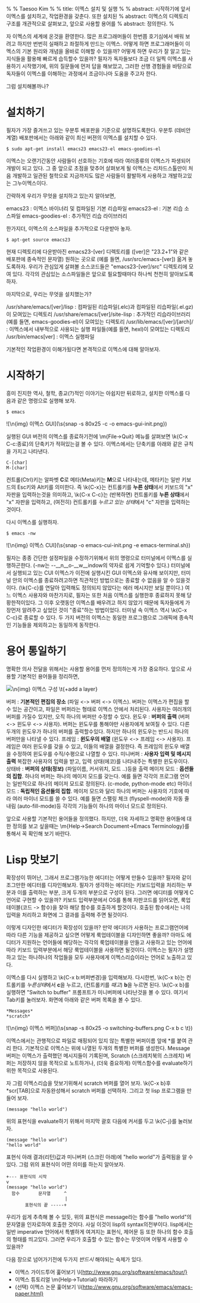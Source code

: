 %
% Taesoo Kim
%
% title: 이멕스 설치 및 실행
%
% abstract: 시작하기에 앞서 이멕스를 설치하고, 작업환경을 갖춘다. 또한 설치된
% abstract: 이멕스의 디렉토리 구조를 개관적으로 살펴보고, 앞으로 사용할 용어를
% abstract: 정의한다.
%

자 이멕스의 세계에 온것을 환영한다. 많은 프로그래머들이 한번쯤 호기심에서 배워
보려고 하지만 번번히 실패하고 좌절하게 만드는 이멕스. 어떻게 하면 프로그래머들이
이멕스의 기본 원리와 개념을 올바로 이해할 수 있을까? 어떻게 하면 우리가 잘 알고
있는 지식들을 활용해 빠르게 습득할수 있을까? 필자가 독자들보다 조금 더 일찍
이멕스를 사용하기 시작했기에, 위의 질문들에 먼저 답을 해보았고, 그러한 선행
경험들을 바탕으로 독자들이 이멕스를 이해하는 과정에서 조금이나마 도움을 주고자
한다.

그럼 설치해볼까나?

# 설치하기

필자가 가장 즐겨쓰고 있는 우분투 배포판을 기준으로 설명하도록한다. 우분투 (데비안
계열) 배포판에서는 아래와 같이 최신 버젼의 이멕스를 설치할 수 있다.

    $ sudo apt-get install emacs23 emacs23-el emacs-goodies-el

이멕스는 오랜기간동안 사람들이 선호하는 기호에 따라 여러종류의 이멕스가 파생되어
개발이 되고 있다. 그 중 앞으로 초점을 맞추어 살펴보게 될 이멕스는 리차드스톨만이
처음 개발하고 일관된 철학으로 지금까지도 많은 사람들이 활발하게 사용하고
개발하고있는 그누이멕스이다.

간략하게 우리가 무엇을 설치하고 있는지 알아보면,

emacs23
:   이멕스 바이너리 및 컴파일된 기본 리습파일
emacs23-el
:   기본 리습 소스파일
emacs-goodies-el
:   추가적인 리습 라이브러리

한가지더, 이멕스의 소스파일을 추가적으로 다운받아 놓자.

    $ apt-get source emacs23
    
현재 디렉토리에 다운받아진 emacs23-[ver] 디렉토리를 ([ver]은 "23.2+1"와 같은
배포판에 종속적인 문자열) 원하는 곳으로 (예를 들면, /usr/src/emacs-[ver]) 옮겨
놓도록하자. 우리가 관심있게 살펴볼 소스코드들은 "emacs23-[ver]/src" 디렉토리에
모여 있다. 각각의 관심있는 소스파일들은 앞으로 필요할때마다 하나씩 천천히
알아보도록하자.

마지막으로, 우리는 무엇을 설치했는가?

/usr/share/emacs/[ver]/lisp
:   컴파일된 리습파일(.elc)과 컴파일된 리습파일(.el.gz)이 모여있는 디렉토리
/usr/share/emacs/[ver]/site-lisp
:   추가적인 리습라이브러리(예를 들면, emacs-goodies-el)이 모여있는 디렉토리
/usr/lib/emacs/[ver]/[arch]/
:   이멕스에서 내부적으로 사용되는 실행 파일들(예를 들면, hexl)이 모여있는 디렉토리
/usr/bin/emacs[ver]
:   이멕스 실행파일

기본적인 작업환경이 이해가됬다면 본격적으로 이멕스에 대해 알아보자.

# 시작하기

흥미 진지한 역사, 철학, 종교(?)적인 이야기는 아쉽지만 뒤로하고, 설치한 이멕스를
다음과 같은 명령으로 실행해 보자.

    $ emacs

![\n{img} 이멕스 GUI](\s{snap -s 80x25 -c -o emacs-gui-init.png})

실행된 GUI 버전의 이멕스를 종료하기전에 \m{File->Quit} 메뉴를 살펴보면 \k{C-x
C-c:종료}의 단축키가 적혀있는걸 볼 수 있다. 이멕스에서는 단축키를 아래와 같은 규칙을
가지고 나타낸다.

    C-[char]
    M-[char]

컨트롤(Ctrl)키는 알파벳 **C**로 메타(Meta)키는 **M**으로 나타내는데, 메타키는
일반 키보드의 Esc키와 Alt키를 의미한다. 즉 \k{C-x}는 컨트롤키를 **누른 상태**에서
키보드의 "x" 자판을 입력하는것을 의미하고, \k{C-x C-c}는 (반복하면) 컨트롤키를
**누른 상태**에서 "x" 자판을 입력하고, (여전히) 컨트롤키를 *누르고 있는 상태*에서
"c" 자판을 입력하는것이다.

다시 이멕스를 실행하자. 

    $ emacs -nw

![\n{img} 이멕스 CUI](\s{snap -o emacs-cui-init.png -e emacs-terminal.sh})

필자는 종종 간단한 설정파일을 수정하기위해서 위의 명령으로 터미널에서 이멕스를
실행하곤한다. (-nw는 --__n__o-__w__indow의 약자로 쉽게 기억할수 있다.) 터미널에서
실행되고 있는 CUI 이멕스가 이전에 실행시킨 GUI 이멕스와 유사해 보이지만, 터미널
안의 이멕스를 종료하려고하면 직관적인 방법으로는 종료할 수 없음을 알 수
있을것이다. (\k{C-c}를 연달아 입력해도 정의되지 않았다는 에러 메시지만 보일
뿐이다.) 여느 이멕스 사용자와 마찬가지로, 필자는 또한 처음 이멕스를 실행한후
종료하지 못해 당황한적이있다. 그 이후 오랫동안 이멕스를 배우려고 하지 않았기
때문에 독자들에게 가장먼저 알려주고 싶었던 것이 "종료"하는 방법이었다. 터미널 속
이멕스 역시 \k{C-x C-c}로 종료할 수 있다. 두 가지 버전의 이멕스는 동일한
프로그램으로 그래픽에 종속적인 기능들을 제외하고는 동일하게 동작한다.

# 용어 통일하기

명확한 의사 전달을 위해서는 사용할 용어를 먼저 정의하는게 가장 중요하다. 앞으로
사용할 기본적인 용어들을 정리하면,

![\n{img} 이멕스 구성 \t{+add a layer}](emacs-gui-init.png)

버퍼
:   **기본적인 편집의 장소** (파일 <-> 버퍼 <-> 이멕스).
    버퍼는 이멕스가 편집을 할 수 있는 공간이고, 파일은 버퍼라는 형태로 이멕스
    안에서 처리된다. 사용자는 여러개의 버퍼를 가질수 있지만, 오직 하나의 버퍼만
    수정할 수 있다. 
윈도우
:   **버퍼의 출력** (버퍼 <-> 윈도우 <-> 사용자).
    버퍼는 윈도우를 통해야만 사용자에게 보여질 수 있다. 다른 두개의 윈도우가
    하나의 버퍼를 출력할수있다. 하지만 하나의 윈도우는 반드시 하나의 버퍼만을
    나타낼 수 있다.
프레임
:   **윈도우의 배열** (윈도우 <-> 프레임 <-> 사용자).
    프레임은 여러 윈도우를 갖을 수 있고, 이들의 배열을 결정한다. 즉 프레임의
    윈도우 배열을 수정하여 윈도우를 수직/수평으로 나열할 수 있다.
미니버퍼
:   **사용자 입력 및 메시지 출력**
    복잡한 사용자의 입력을 받고, 입력 상태(에코)를 나타내주는 특별한 윈도우이다.
상태바
:   **버퍼의 상태(정보)** (파일이름, 커서위치, 모드 ..)등을 출력
메이저 모드
:   **옵션들의 집합**. 하나의 버퍼는 하나의 메이저 모드를 갖는다. 예를 들면
    각각의 프로그램 언어는 일반적으로 하나의 메이저 모드로 정의된다. (c-mode,
    python-mode etc)
마이너 모드
:   **독립적인 옵션들의 집합**. 메이저 모드와 달리 하나의 버퍼는 사용자의 기호에
    따라 여러 마이너 모드를 쓸 수 있다. 예를 들면 스팰링 체크 (flyspell-mode)와 
    자동 줄내림 (auto-fill-mode)등 각각의 기능들이 하나의 마이너 모드로 정의된다.

앞으로 사용할 기본적인 용어들을 정의했다. 하지만, 더욱 자세하고 명확한 용어들에
대한 정의를 보고 싶을때는 \m{Help->Search Document->Emacs Terminology}를 통해서
꼭 확인해 보기 바란다.

# Lisp 맛보기

확장성이 뛰어난, 그래서 프로그램가능한 에디터는 어떻게 만들수 있을까? 필자와 같이
조그만한 에디터를 디자인해보자. 필자가 생각하는 에디터는 키보드입력을 처리하는
부분과 이를 출력하는 부분, 크게 두개의 부분으로 구성이 된다. 그러면 에디터를
어떻게 C언어로 구현할 수 있을까? 키보드 입력부분에서 OS를 통해 자판코드를
읽어오면, 룩업테이블(코드 -> 함수)을 찾아 해당 함수를 호출하게 할것이다. 호출된
함수에서는 나의 입력을 처리하고 화면에 그 결과를 출력해 주면 될것이다.

이렇게 디자인한 에디터가 확장성이 있을까? 만약 에디터가 사용하는 프로그램언어에
따라 다른 기능을 제공하고 싶으면 어떻게 룩업테이블을 디자인하면 좋을까? 아마도
에디터가 지원하는 언어들에 해당하는 각각의 룩업테이블을 만들고 사용하고 있는
언어에 따라 키보드 입력부분에서 해당 룩업테이블을 사용하면 될것이다. 이멕스는
필자가 설명하고 있는 하나하나의 작업들을 모두 사용자에게 이멕스리습이라는 언어로
노출하고 있다. 

이멕스를 다시 실행하고 \k{C-x b:버퍼변경}을 입력해보자. 다시한번, \k{C-x b}는
컨트롤키를 *누른상태*에서 **c**을 누르고, (컨트롤키를 *때고*) **b**을 누르면
된다. \k{C-x b}를 실행하면 "Switch to buffer" 프롬프트가 미니버퍼에 나타난것을
볼 수 있다. 여기서 Tab키를 눌러보자. 화면에 아래와 같은 버퍼 목록을 볼 수 있다.

    *Messages*
    *scratch*

![\n{img} 이멕스 버퍼](\s{snap -s 80x25 -o switching-buffers.png C-x b c \t})

이멕스에서는 관행적으로 파일로 매핑되어 있지 않는 특별한 버퍼이름 앞에 \*를 붙여
관리 한다. 기본적으로 이멕스는 위에 나열된 두개의 특별한 버퍼를 생성한다.
Message 버퍼는 이멕스가 출력했던 메시지들이 기록된며, Scratch (스크레치북의
스크레치) 버퍼는 저장하지 않을 목적으로 노트하거나, (더욱 중요하게) 이멕스함수를 
evaluate하기 위한 목적으로 사용된다.

자 그럼 이멕스리습을 맛보기위해서 scratch 버퍼를 열어 보자. \k{C-x b}후
\*scr[TAB]으로 자동완성해서 scratch 버퍼를 선택하자. 그리고 첫 lisp 프로그램을
만들어 보자.

~~~~~~~~~~~~~~~~~~~~~~~~~~~~~~~~~~~~~~~~~~~~~~~~~~~~~~~~~~~ {.scheme}
(message "hello world")
~~~~~~~~~~~~~~~~~~~~~~~~~~~~~~~~~~~~~~~~~~~~~~~~~~~~~~~~~~~~~~~~~~~~

위의 표현식을 evaluate하기 위해서 마지막 괄호 다음에 커서를 두고 \k{C-j}를
눌러보자.

~~~~~~~~~~~~~~~~~~~~~~~~~~~~~~~~~~~~~~~~~~~~~~~~~~~~~~~~~~~ {.scheme}
(message "hello world")
"hello world"
~~~~~~~~~~~~~~~~~~~~~~~~~~~~~~~~~~~~~~~~~~~~~~~~~~~~~~~~~~~~~~~~~~~~

표현식 아래 결과(리턴)값과 미니버퍼 (스크린 아래)에 "hello world"가 출력됨을 알
수 있다. 그럼 위의 표현식이 어떤 의미를 하는지 알아보자.

    +--- 표현식의 시작
    v
    (message "hello world")
      함수       문자열     ^
                          |
           표현식의 끝 -----+

우리가 쉽게 추측해 볼 수 있듯, 위의 표현식은 message라는 함수를 "hello world"의
문자열을 인자로하여 호출한 것이다. 사실 이것이 lisp의
syntax의전부이다. lisp에서는 일반 imperative 언어에서 특별하게 여겨지는 표현식,
제어문 등 또한 하나의 함수 호출의 형태를 띄고있다. 그러면 우리가 호출할 수 있는
함수는 무엇이며 어떻게 사용할 수 있을까?

다음 장으로 넘어가기전에 두가지 *반드시* 해야되는 숙제가 있다. 

 - 이멕스 가이드투어 훑어보기 \l{http://www.gnu.org/software/emacs/tour/}
 - 이멕스 튜토리얼 \m{Help->Tutorial} 따라하기
 - (선택) 이멕스 논문 훑어보기 \l{http://www.gnu.org/software/emacs/emacs-paper.html}
